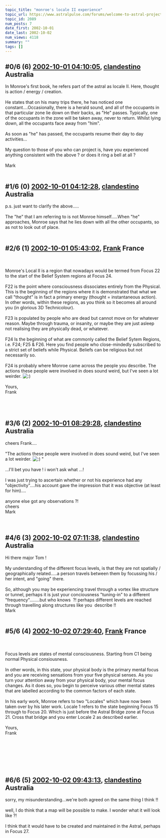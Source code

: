 ```yaml
---
topic_title: "monroe's locale II experience"
topic_url: https://www.astralpulse.com/forums/welcome-to-astral-projection-experiences!/monroe-s-locale-ii-experience
topic_id: 2089
num_posts: 7
date_first: 2002-10-01
date_last: 2002-10-02
num_views: 4118
summary: ""
tags: []
---
```


## \#0/6 (6) [2002-10-01 04:10:05](https://www.astralpulse.com/forums/index.php?msg=117823), [clandestino](https://www.astralpulse.com/forums/profile/?u=691) Australia ##
<section>
In Monroe's first book, he refers part of the astral as locale II. Here, thought is action / energy / creation.
<br>
<br>
He states that on his many trips there, he has noticed one constant....Occasionally, there is a herald sound, and all of the occupants in that particular zone lie down on their backs, as "He" passes. Typically, one of the occupants in the zone will be taken away, never to return. Whilst lying down, all the occupants face away from "him".
<br>
<br>
As soon as "he" has passed, the occupants resume their day to day activities...
<br>
<br>
My question to those of you who can project is, have you experienced anything consistent with the above ? or does it ring a bell at all ?
<br>
<br>
Mark
<br>
<br>
</section>

## \#1/6 (0) [2002-10-01 04:12:28](https://www.astralpulse.com/forums/index.php?msg=13558), [clandestino](https://www.astralpulse.com/forums/profile/?u=691) Australia ##
<section>
p.s. just want to clarify the above.....
<br>
<br>
The "he" that I am referring to is not Monroe himself.....When "he" approaches, Monroe says that he lies down with all the other occupants, so as not to look out of place.
<br>
<br>
</section>

## \#2/6 (1) [2002-10-01 05:43:02](https://www.astralpulse.com/forums/index.php?msg=13567), [Frank](https://www.astralpulse.com/forums/profile/?u=359) France ##
<section>
<br>
<br>
Monroe's Local II is a region that nowadays would be termed from Focus 22 to the start of the Belief System regions at Focus 24.
<br>
<br>
F22 is the point where consciousness dissociates entirely from the Physical. This is the beginning of the regions where it is demonstrated that what we call "thought" is in fact a primary energy (thought = instantaneous action). In other words, within these regions, as you think so it becomes all around you (in glorious 3D Technicolour).
<br>
<br>
F23 is populated by people who are dead but cannot move on for whatever reason. Maybe through trauma, or insanity, or maybe they are just asleep not realising they are physically dead, or whatever.
<br>
<br>
F24 Is the beginning of what are commonly called the Belief Sytem Regions, i.e. F24; F25 &amp; F26. Here you find people who close-mindedly subscribed to a strict set of beliefs while Physical. Beliefs can be religious but not necessarily so.
<br>
<br>
F24 is probably where Monroe came across the people you describe. The actions these people were involved in does sound weird, but I've seen a lot weirder.
<img alt=":)" class="smiley" src="https://www.astralpulse.com/forums/Smileys/fugue/smiley.png" title="Smiley"/>
<br>
<br>
Yours,
<br>
Frank
<br>
<br>
<br>
<br>
</section>

## \#3/6 (2) [2002-10-01 08:29:28](https://www.astralpulse.com/forums/index.php?msg=13572), [clandestino](https://www.astralpulse.com/forums/profile/?u=691) Australia ##
<section>
cheers Frank....
<br>
<br>
"The actions these people were involved in does sound weird, but I've seen a lot weirder.
<img alt=":)" class="smiley" src="https://www.astralpulse.com/forums/Smileys/fugue/smiley.png" title="Smiley"/>
"
<br>
<br>
...I'll bet you have ! i won't ask what ...!
<br>
<br>
I was just trying to ascertain whether or not his experience had any "objectivity"....his account gave the impression that it was objective (at least for him)....
<br>
<br>
anyone else got any observations ?!
<br>
cheers
<br>
Mark
<br>
<br>
<br>
</section>

## \#4/6 (3) [2002-10-02 07:11:38](https://www.astralpulse.com/forums/index.php?msg=13639), [clandestino](https://www.astralpulse.com/forums/profile/?u=691) Australia ##
<section>
Hi there major Tom !
<br>
<br>
My understanding of the different focus levels, is that they are not spatially / geographically related.....a person travels between them by focussing his / her intent, and "going" there.
<br>
<br>
So, although you may be experiencing travel through a vortex like structure or tunnel, perhaps it is just your conciousness "tuning-in" to a different "frequency"........but who knows  ?! perhaps different levels are reached through travelling along structures like you  describe !!
<br>
Mark
<br>
<br>
</section>

## \#5/6 (4) [2002-10-02 07:29:40](https://www.astralpulse.com/forums/index.php?msg=13640), [Frank](https://www.astralpulse.com/forums/profile/?u=359) France ##
<section>
<br>
<br>
Focus levels are states of mental consciousness. Starting from C1 being normal Physical consiousness.
<br>
<br>
In other words, in this state, your physical body is the primary mental focus and you are receiving sensations from your five physical senses. As you turn your attention away from your physical body, your mental focus changes. As it does so, you begin to perceive various other mental states that are labelled according to the common factors of each state.
<br>
<br>
In his early work, Monroe refers to two "Locales" which have now been taken over by his later work. Locale 1 refers to the state beginning Focus 15 through to Focus 20. Which is just before the Astral Bridge zone at Focus 21. Cross that bridge and you enter Locale 2 as described earlier.
<br>
<br>
Yours,
<br>
Frank
<br>
<br>
<br>
<br>
<br>
<br>
<br>
</section>

## \#6/6 (5) [2002-10-02 09:43:13](https://www.astralpulse.com/forums/index.php?msg=13651), [clandestino](https://www.astralpulse.com/forums/profile/?u=691) Australia ##
<section>
sorry, my misunderstanding...we're both agreed on the same thing I think !!
<br>
<br>
well, I do think that a map will be possible to make. I wonder what it will look like ?!
<br>
<br>
I think that it would have to be created and maintained in the Astral, perhaps in Focus 27.
<br>
<br>
</section>